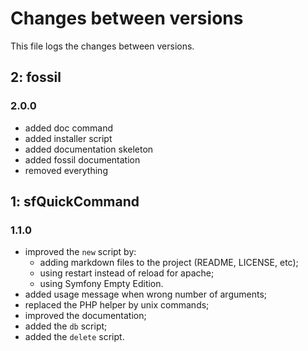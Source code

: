 # Changes between versions

This file logs the changes between versions.

## 2: fossil

### 2.0.0

* added doc command
* added installer script
* added documentation skeleton
* added fossil documentation
* removed everything

## 1: sfQuickCommand

### 1.1.0

* improved the `new` script by:
  * adding markdown files to the project (README, LICENSE, etc);
  * using restart instead of reload for apache;
  * using Symfony Empty Edition.
* added usage message when wrong number of arguments;
* replaced the PHP helper by unix commands;
* improved the documentation;
* added the `db` script;
* added the `delete` script.
